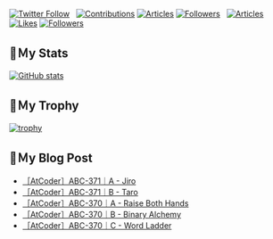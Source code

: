 [![Twitter Follow](https://img.shields.io/twitter/follow/hyperdb?label=twitter&logo=twitter&style=plastic)](https://twitter.com/hyperdb)
&nbsp;
[![Contributions](https://badgen.org/img/qiita/hyperdb/contributions?style=plastic)](https://qiita.com/hyperdb)
[![Articles](https://badgen.org/img/qiita/hyperdb/articles?style=plastic)](https://qiita.com/hyperdb)
[![Followers](https://badgen.org/img/qiita/hyperdb/followers?style=plastic)](https://qiita.com/hyperdb)
&nbsp;
[![Articles](https://badgen.org/img/zenn/hyperdb/articles)](https://zenn.dev/hyperdb)
[![Likes](https://badgen.org/img/zenn/hyperdb/likes?style=plastic)](https://zenn.dev/hyperdb)
[![Followers](https://badgen.org/img/zenn/hyperdb/followers?style=plastic)](https://zenn.dev/hyperdb)

## 🔖Ｍy Stats

[![GitHub stats](https://github-readme-stats-eight-theta.vercel.app/api?username=hyperdb&theme=radical&count_private=true&show_icons=true)](https://github.com/anuraghazra/github-readme-stats)

## 🔖Ｍy Trophy

[![trophy](https://github-profile-trophy.vercel.app/?username=hyperdb&theme=onedark)](https://github.com/ryo-ma/github-profile-trophy)

## 🔖Ｍy Blog Post

<!-- BLOG-POST-LIST:START -->
- [［AtCoder］ABC-371｜A - Jiro](https://zenn.dev/hyperdb/articles/f7144a1bce414d)
- [［AtCoder］ABC-371｜B - Taro](https://zenn.dev/hyperdb/articles/e9468a651c028f)
- [［AtCoder］ABC-370｜A - Raise Both Hands](https://zenn.dev/hyperdb/articles/ed81fe6227580b)
- [［AtCoder］ABC-370｜B - Binary Alchemy](https://zenn.dev/hyperdb/articles/a7fae86920f7e0)
- [［AtCoder］ABC-370｜C - Word Ladder](https://zenn.dev/hyperdb/articles/95dec18ab35ba1)
<!-- BLOG-POST-LIST:END -->
